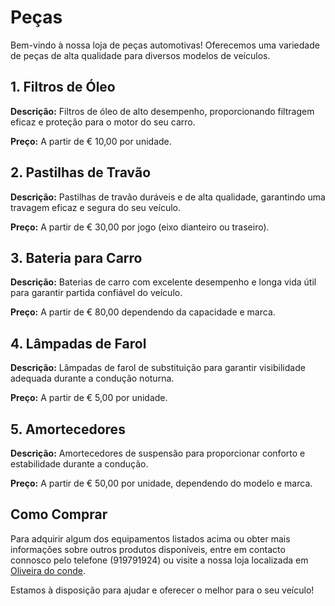 # Peças

Bem-vindo à nossa loja de peças automotivas! Oferecemos uma variedade de peças de alta qualidade para diversos modelos de veículos.

## 1. Filtros de Óleo

**Descrição:** Filtros de óleo de alto desempenho, proporcionando filtragem eficaz e proteção para o motor do seu carro.

**Preço:** A partir de € 10,00 por unidade.

## 2. Pastilhas de Travão

**Descrição:** Pastilhas de travão duráveis e de alta qualidade, garantindo uma travagem eficaz e segura do seu veículo.

**Preço:** A partir de € 30,00 por jogo (eixo dianteiro ou traseiro).

## 3. Bateria para Carro

**Descrição:** Baterias de carro com excelente desempenho e longa vida útil para garantir partida confiável do veículo.

**Preço:** A partir de € 80,00 dependendo da capacidade e marca.

## 4. Lâmpadas de Farol

**Descrição:** Lâmpadas de farol de substituição para garantir visibilidade adequada durante a condução noturna.

**Preço:** A partir de € 5,00 por unidade.

## 5. Amortecedores

**Descrição:** Amortecedores de suspensão para proporcionar conforto e estabilidade durante a condução.

**Preço:** A partir de € 50,00 por unidade, dependendo do modelo e marca.

## Como Comprar

Para adquirir algum dos equipamentos listados acima ou obter mais informações sobre outros produtos disponíveis, entre em contacto connosco pelo telefone (919791924) ou visite a nossa loja localizada em [Oliveira do conde](#).

Estamos à disposição para ajudar e oferecer o melhor para o seu veículo!
